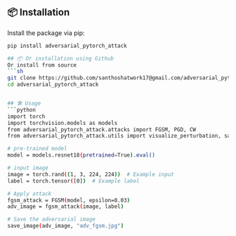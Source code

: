 ## 📦 Installation
Install the package via pip:
```sh
pip install adversarial_pytorch_attack

## 📦 Or installation using Github 
Or install from source
```sh
git clone https://github.com/santhoshatwork17@gmail.com/adversarial_pytorch_attackers.git
cd adversarial_pytorch_attack


## 🛠️ Usage
```python
import torch
import torchvision.models as models
from adversarial_pytorch_attack.attacks import FGSM, PGD, CW
from adversarial_pytorch_attack.utils import visualize_perturbation, save_image

# pre-trained model
model = models.resnet18(pretrained=True).eval()

# input image
image = torch.rand((1, 3, 224, 224))  # Example input
label = torch.tensor([0])  # Example label

# Apply attack
fgsm_attack = FGSM(model, epsilon=0.03)
adv_image = fgsm_attack(image, label)

# Save the adversarial image
save_image(adv_image, "adv_fgsm.jpg")
